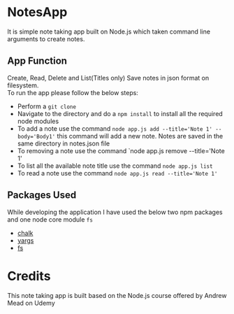 # NotesApp
It is simple note taking app built on Node.js which taken command line arguments to create notes.  
## App Function
Create, Read, Delete and List(Titles only)
Save notes in json format on filesystem.  
To run the app please follow the below steps:
- Perform a `git clone`
- Navigate to the directory and do a `npm install` to install all the required node modules
- To add a note use the command `node app.js add --title='Note 1' --body='Body1'` this command will add a new note. Notes are saved in the same directory in notes.json file
- To removing a note use the command `node app.js remove --title='Note 1'
- To list all the available note title use the command `node app.js list`
- To read a note use the command `node app.js read --title='Note 1'`
## Packages Used
While developing the application I have used the below two npm packages and one node core module `fs`
- [chalk](https://www.npmjs.com/package/chalk)
- [yargs](https://www.npmjs.com/package/yargs)
- [fs](https://nodejs.org/api/fs.html)
# Credits
This note taking app is built based on the Node.js course offered by Andrew Mead on Udemy 
